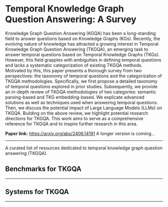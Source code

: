 # Temporal Knowledge Graph Question Answering: A Survey

Knowledge Graph Question Answering (KGQA) has been a long-standing field to answer questions based on Knowledge Graphs (KGs). Recently, the evolving nature of knowledge has attracted a growing interest in Temporal Knowledge Graph Question Answering (TKGQA), an emerging task to answer temporal questions based on Temporal Knowledge Graphs (TKGs). However, this field grapples with ambiguities in defining temporal questions and lacks a systematic categorization of existing TKGQA methods. Motivated by this, this paper presents a thorough survey from two perspectives: the taxonomy of temporal questions and the categorization of TKGQA methodologies. Specifically, we first propose a detailed taxonomy of temporal questions explored in prior studies. Subsequently, we provide an in-depth review of TKGQA methodologies of two categories: semantic parsing-based and TKG embedding-based. We explicate advanced solutions as well as techniques used when answering temporal questions. Then, we discuss the potential impact of Large Language Models (LLMs) on TKGQA. Building on the above review, we highlight potential research directions for TKGQA. This work aims to serve as a comprehensive reference for TKGQA and to inspire further research in this area.

**Paper link:** https://arxiv.org/abs/2406.14191
A longer version is coming...

---
A curated list of resources dedicated to temporal knowledge graph question answering (TKGQA).

## Benchmarks for TKGQA


---
## Systems for TKGQA


---
